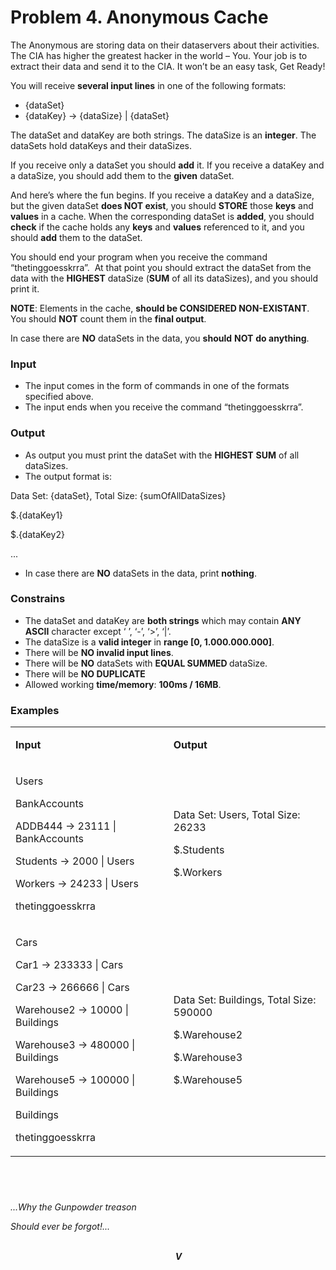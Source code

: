 <p><em></em></p>
<h1>Problem 4. Anonymous Cache</h1>
<p>The Anonymous are storing data on their dataservers about their activities. The CIA has higher the greatest hacker in the world &ndash; You. Your job is to extract their data and send it to the CIA. It won&rsquo;t be an easy task, Get Ready!</p>
<p>You will receive <strong>several input lines</strong> in one of the following formats:</p>
<ul>
<li>{dataSet}</li>
<li>{dataKey} -&gt; {dataSize} | {dataSet}</li>
</ul>
<p>The dataSet and dataKey are both strings. The dataSize is an <strong>integer</strong>. The dataSets hold dataKeys and their dataSizes.</p>
<p>If you receive only a dataSet you should <strong>add</strong> it. If you receive a dataKey and a dataSize, you should add them to the <strong>given</strong> dataSet.</p>
<p>And here&rsquo;s where the fun begins. If you receive a dataKey and a dataSize, but the given dataSet <strong>does NOT exist</strong>, you should <strong>STORE</strong> those <strong>keys</strong> and <strong>values</strong> in a cache. When the corresponding dataSet is <strong>added</strong>, you should <strong>check</strong> if the cache holds any <strong>keys</strong> and <strong>values</strong> referenced to it, and you should <strong>add</strong> them to the dataSet.</p>
<p>You should end your program when you receive the command &ldquo;thetinggoesskrra&rdquo;.&nbsp; At that point you should extract the dataSet from the data with the <strong>HIGHEST</strong> dataSize (<strong>SUM</strong> of all its dataSizes), and you should print it.</p>
<p><strong>NOTE</strong>: Elements in the cache, <strong>should be CONSIDERED NON-EXISTANT</strong>. You should <strong>NOT</strong> count them in the <strong>final output</strong>.</p>
<p>In case there are <strong>NO</strong> dataSets in the data, you <strong>should</strong> <strong>NOT</strong> <strong>do anything</strong>.</p>
<h3>Input</h3>
<ul>
<li>The input comes in the form of commands in one of the formats specified above.</li>
<li>The input ends when you receive the command &ldquo;thetinggoesskrra&rdquo;.</li>
</ul>
<h3>Output</h3>
<ul>
<li>As output you must print the dataSet with the <strong>HIGHEST</strong> <strong>SUM</strong> of all dataSizes.</li>
<li>The output format is:</li>
</ul>
<p>Data Set: {dataSet}, Total Size: {sumOfAllDataSizes}</p>
<p>$.{dataKey1}</p>
<p>$.{dataKey2}</p>
<p>...</p>
<ul>
<li>In case there are <strong>NO</strong> dataSets in the data, print <strong>nothing</strong>.</li>
</ul>
<h3>Constrains</h3>
<ul>
<li>The dataSet and dataKey are <strong>both strings</strong> which may contain <strong>ANY ASCII</strong> character except &lsquo; &rsquo;, &lsquo;-&rsquo;, &lsquo;&gt;&rsquo;, &lsquo;|&rsquo;.</li>
<li>The dataSize is a <strong>valid integer</strong> in <strong>range [0, 1.000.000.000]</strong>.</li>
<li>There will be <strong>NO invalid input lines</strong>.</li>
<li>There will be <strong>NO</strong> dataSets with <strong>EQUAL SUMMED </strong>dataSize.</li>
<li>There will be <strong>NO DUPLICATE</strong></li>
<li>Allowed working <strong>time/memory</strong>: <strong>100ms / 16MB</strong>.</li>
</ul>
<h3>Examples</h3>
<table width="0">
<tbody>
<tr>
<td width="340">
<p><strong>Input</strong></p>
</td>
<td width="354">
<p><strong>Output</strong></p>
</td>
</tr>
<tr>
<td width="340">
<p>Users</p>
<p>BankAccounts</p>
<p>ADDB444 -&gt; 23111 | BankAccounts</p>
<p>Students -&gt; 2000 | Users</p>
<p>Workers -&gt; 24233 | Users</p>
<p>thetinggoesskrra</p>
</td>
<td width="354">
<p>Data Set: Users, Total Size: 26233</p>
<p>$.Students</p>
<p>$.Workers</p>
</td>
</tr>
<tr>
<td width="340">
<p>Cars</p>
<p>Car1 -&gt; 233333 | Cars</p>
<p>Car23 -&gt; 266666 | Cars</p>
<p>Warehouse2 -&gt; 10000 | Buildings</p>
<p>Warehouse3 -&gt; 480000 | Buildings</p>
<p>Warehouse5 -&gt; 100000 | Buildings</p>
<p>Buildings</p>
<p>thetinggoesskrra</p>
</td>
<td width="354">
<p>Data Set: Buildings, Total Size: 590000</p>
<p>$.Warehouse2</p>
<p>$.Warehouse3</p>
<p>$.Warehouse5</p>
</td>
</tr>
</tbody>
</table>
<h2>&nbsp;</h2>
<p><em>...Why the Gunpowder treason</em></p>
<p><em>Should ever be forgot!...</em></p>
<p><em>&nbsp;&nbsp;&nbsp;&nbsp;&nbsp;&nbsp;&nbsp;&nbsp;&nbsp;&nbsp;&nbsp;&nbsp;&nbsp;&nbsp;&nbsp;&nbsp;&nbsp;&nbsp;&nbsp;&nbsp;&nbsp;&nbsp;&nbsp;&nbsp;&nbsp;&nbsp;&nbsp;&nbsp;&nbsp;&nbsp;&nbsp;&nbsp;&nbsp;&nbsp;&nbsp;&nbsp;&nbsp;&nbsp;&nbsp;&nbsp;&nbsp;&nbsp;&nbsp;&nbsp;&nbsp;&nbsp;&nbsp;&nbsp;&nbsp;&nbsp;&nbsp;&nbsp;&nbsp;&nbsp;&nbsp;&nbsp;&nbsp;&nbsp;&nbsp;&nbsp;&nbsp;&nbsp;&nbsp;&nbsp;&nbsp;&nbsp;&nbsp;&nbsp;&nbsp;&nbsp;&nbsp;&nbsp;&nbsp;&nbsp;&nbsp;&nbsp;&nbsp;&nbsp;&nbsp;&nbsp;&nbsp;&nbsp;&nbsp;&nbsp;&nbsp;&nbsp;&nbsp;&nbsp;&nbsp;&nbsp;&nbsp;&nbsp;&nbsp;&nbsp;&nbsp;&nbsp;&nbsp;&nbsp;&nbsp;&nbsp;&nbsp;&nbsp;&nbsp;&nbsp;&nbsp;&nbsp;&nbsp;&nbsp;&nbsp;&nbsp;&nbsp;&nbsp;&nbsp;&nbsp;&nbsp;&nbsp;&nbsp;&nbsp;&nbsp;&nbsp;&nbsp;&nbsp;&nbsp;&nbsp;&nbsp;&nbsp;&nbsp;&nbsp;&nbsp;&nbsp;&nbsp;&nbsp;&nbsp;&nbsp;&nbsp;&nbsp;&nbsp;&nbsp;&nbsp;&nbsp;&nbsp;&nbsp;&nbsp;&nbsp;&nbsp;&nbsp;&nbsp;&nbsp;&nbsp; &nbsp;&nbsp;&nbsp;&nbsp;&nbsp;&nbsp;&nbsp;&nbsp;&nbsp;&nbsp;&nbsp;&nbsp;&nbsp;&nbsp;&nbsp;&nbsp;&nbsp;&nbsp;&nbsp;&nbsp;&nbsp;&nbsp;&nbsp;&nbsp;&nbsp;&nbsp;&nbsp;&nbsp;&nbsp;&nbsp;&nbsp;&nbsp;&nbsp;&nbsp;&nbsp;&nbsp;&nbsp;&nbsp;&nbsp;&nbsp;&nbsp;&nbsp;&nbsp;&nbsp; <strong>V</strong></em></p>